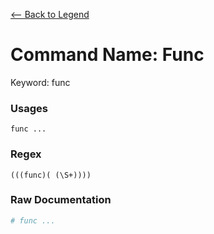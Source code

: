 [<-- Back to Legend](../legend.md)

# Command Name: Func
Keyword: func

### Usages
```
func ...
```

### Regex
```regexp
(((func)( (\S+))))
```

### Raw Documentation
```yml
# func ...
```
